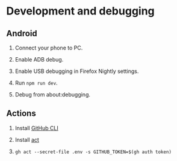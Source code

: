 # Development and debugging

## Android

1. Connect your phone to PC.

2. Enable ADB debug.

3. Enable USB debugging in Firefox Nightly settings.

4. Run `npm run dev`.

5. Debug from about:debugging.

## Actions

1. Install [GitHub CLI](https://cli.github.com/)

2. Install [act](https://github.com/nektos/act)

3. `gh act --secret-file .env -s GITHUB_TOKEN=$(gh auth token)`
